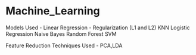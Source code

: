 # Machine_Learning

Models Used - 
Linear Regression - Regularization (L1 and L2)
KNN
Logistic Regression
Naive Bayes 
Random Forest
SVM

Feature Reduction Techniques Used - 
PCA,LDA 


